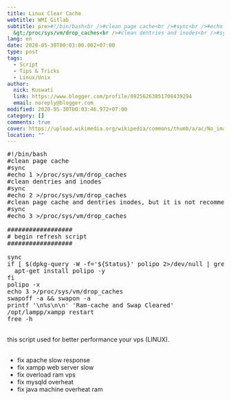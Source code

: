 ```yaml
---
title: Linux Clear Cache
webtitle: WMI Gitlab
subtitle: pre>#!/bin/bash<br />#clean page cache<br />#sync<br />#echo 1
  &gt;/proc/sys/vm/drop_caches<br />#clean dentries and inodes<br />#sync<br
lang: en
date: 2020-05-30T00:03:00.002+07:00
type: post
tags:
  - Script
  - Tips & Tricks
  - Linux/Unix
author:
  nick: Kuswati
  link: https://www.blogger.com/profile/09256263851708439294
  email: noreply@blogger.com
modified: 2020-05-30T00:03:46.972+07:00
category: []
comments: true
cover: https://upload.wikimedia.org/wikipedia/commons/thumb/a/ac/No_image_available.svg/2048px-No_image_available.svg.png
location: ""
---
```


<pre>#!/bin/bash<br>#clean page cache<br>#sync<br>#echo 1 &gt;/proc/sys/vm/drop_caches<br>#clean dentries and inodes<br>#sync<br>#echo 2 &gt;/proc/sys/vm/drop_caches<br>#clean page cache and dentries inodes, but it is not recommended in production instead use "echo 1"<br>#sync<br>#echo 3 &gt;/proc/sys/vm/drop_caches<br><br>##################<br># begin refresh script<br>##################<br><br>sync<br>if [ $(dpkg-query -W -f='${Status}' polipo 2&gt;/dev/null | grep -c "ok installed") -eq 0 ]; then<br>  apt-get install polipo -y<br>fi<br>polipo -x<br>echo 3 &gt;/proc/sys/vm/drop_caches<br>swapoff -a &amp;&amp; swapon -a<br>printf '\n%s\n\n' 'Ram-cache and Swap Cleared'<br>/opt/lampp/xampp restart<br>free -h<br></pre><br>this script used for better performance your vps (LINUX). <br><br><ul><li>fix apache slow response</li><li>fix xampp web server slow</li><li>fix overload ram vps</li><li>fix mysqld overheat</li><li>fix java machine overheat ram</li></ul>